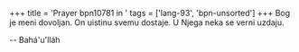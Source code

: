 +++
title = 'Prayer bpn10781 in '
tags = ['lang-93', 'bpn-unsorted']
+++
Bog je meni dovoljan. On uistinu svemu dostaje. U Njega neka se verni uzdaju.

-- Bahá'u'lláh
